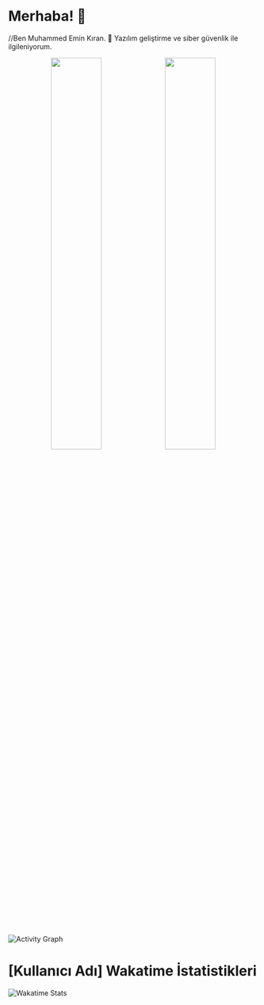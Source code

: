 # Merhaba! 👋
//Ben Muhammed Emin Kıran. 🌟 Yazılım geliştirme ve siber güvenlik ile ilgileniyorum.

<p align="center">
  <img src="https://github-readme-stats.vercel.app/api?username=888KIRAN&show_icons=true&theme=radical&count_private=true" width="45%" />
  <img src="https://github-readme-stats.vercel.app/api/top-langs/?username=888KIRAN&layout=compact&theme=radical" width="45%" />
</p>




![Activity Graph](https://github-readme-activity-graph.vercel.app/graph?username=888KIRAN&theme=gruvbox)
# [Kullanıcı Adı] Wakatime İstatistikleri

![Wakatime Stats](https://github-readme-stats.vercel.app/api/wakatime?username=888KIRAN&apikey=waka_f6908158-4a6b-4ce8-a2eb-0f9aa6eb26e6&theme=radical)
